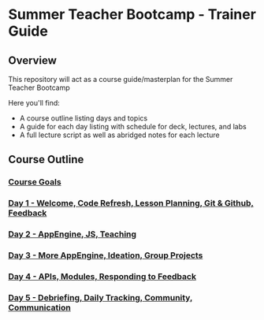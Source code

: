 # Summer Teacher Bootcamp - Trainer Guide

## Overview

This repository will act as a course guide/masterplan for the Summer Teacher Bootcamp

Here you'll find:

+ A course outline listing days and topics
+ A guide for each day listing with schedule for deck, lectures, and labs
+ A full lecture script as well as abridged notes for each lecture

## Course Outline

### [Course Goals](GOALS.md)

### [Day 1 - Welcome, Code Refresh, Lesson Planning, Git & Github, Feedback](day-01/)

### [Day 2 - AppEngine, JS, Teaching](day-02/)

### [Day 3 - More AppEngine, Ideation, Group Projects](day-03/)

### [Day 4 - APIs, Modules, Responding to Feedback](day-04/)

### [Day 5 - Debriefing, Daily Tracking, Community, Communication](day-05/)

